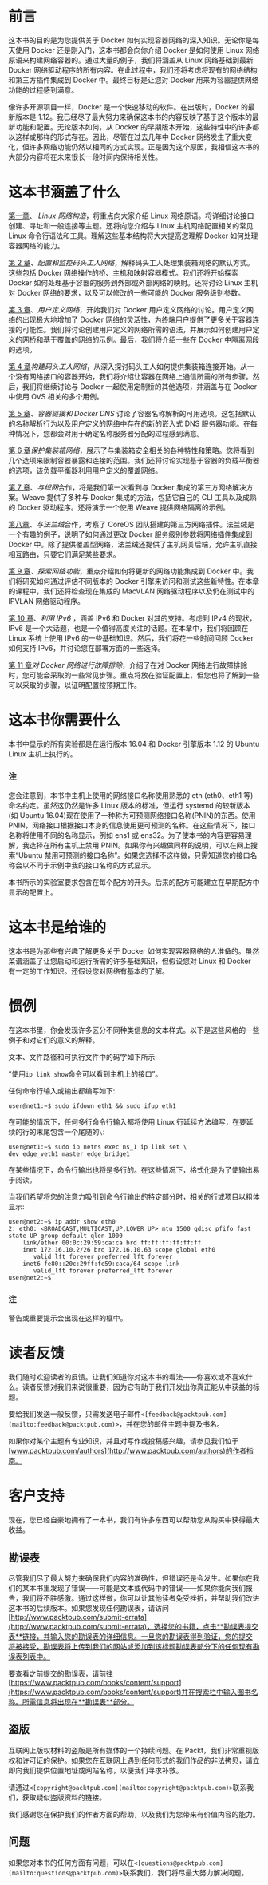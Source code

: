 # 前言

这本书的目的是为您提供关于 Docker 如何实现容器网络的深入知识。无论你是每天使用 Docker 还是刚入门，这本书都会向你介绍 Docker 是如何使用 Linux 网络原语来构建网络容器的。通过大量的例子，我们将涵盖从 Linux 网络基础到最新 Docker 网络驱动程序的所有内容。在此过程中，我们还将考虑将现有的网络结构和第三方插件集成到 Docker 中。最终目标是让您对 Docker 用来为容器提供网络功能的过程感到满意。

像许多开源项目一样，Docker 是一个快速移动的软件。在出版时，Docker 的最新版本是 1.12。我已经尽了最大努力来确保这本书的内容反映了基于这个版本的最新功能和配置。无论版本如何，从 Docker 的早期版本开始，这些特性中的许多都以这样或那样的形式存在。因此，尽管在过去几年中 Docker 网络发生了重大变化，但许多网络功能仍然以相同的方式实现。正是因为这个原因，我相信这本书的大部分内容将在未来很长一段时间内保持相关性。

# **这本书涵盖了什么**

[第一章](01.html "Chapter 1. Linux Networking Constructs")、 *Linux 网络构造*，将重点向大家介绍 Linux 网络原语。将详细讨论接口创建、寻址和一般连接等主题。还将向您介绍与 Linux 主机网络配置相关的常见 Linux 命令行语法和工具。理解这些基本结构将大大提高您理解 Docker 如何处理容器网络的能力。

[第 2 章](02.html "Chapter 2. Configuring and Monitoring Docker Networks")、*配置和监控码头工人网络*，解释码头工人处理集装箱网络的默认方式。这些包括 Docker 网络操作的桥、主机和映射容器模式。我们还将开始探索 Docker 如何处理基于容器的服务到外部或外部网络的映射。还将讨论 Linux 主机对 Docker 网络的要求，以及可以修改的一些可能的 Docker 服务级别参数。

[第 3 章](03.html "Chapter 3. User-Defined Networks")、*用户定义网络*，开始我们对 Docker 用户定义网络的讨论。用户定义网络的出现极大地增加了 Docker 网络的灵活性，为终端用户提供了更多关于容器连接的可能性。我们将讨论创建用户定义的网络所需的语法，并展示如何创建用户定义的网桥和基于覆盖的网络的示例。最后，我们将介绍一些在 Docker 中隔离网段的选项。

[第 4 章](04.html "Chapter 4. Building Docker Networks")*构建码头工人网络*，从深入探讨码头工人如何提供集装箱连接开始。从一个没有网络接口的容器开始，我们将介绍让容器在网络上通信所需的所有步骤。然后，我们将继续讨论与 Docker 一起使用定制桥的其他选项，并涵盖与在 Docker 中使用 OVS 相关的多个用例。

[第 5 章](05.html "Chapter 5. Container Linking and Docker DNS")、*容器链接和 Docker DNS* 讨论了容器名称解析的可用选项。这包括默认的名称解析行为以及用户定义的网络中存在的新的嵌入式 DNS 服务器功能。在每种情况下，您都会对用于确定名称服务器分配的过程感到满意。

[第 6 章](06.html "Chapter 6. Securing Container Networks")*保护集装箱网络*，展示了与集装箱安全相关的各种特性和策略。您将看到几个选项来限制容器暴露和连接的范围。我们还将讨论实现基于容器的负载平衡器的选项，该负载平衡器利用用户定义的覆盖网络。

[第 7 章](07.html "Chapter 7. Working with Weave Net")、*与织网*合作，将是我们第一次看到与 Docker 集成的第三方网络解决方案。Weave 提供了多种与 Docker 集成的方法，包括它自己的 CLI 工具以及成熟的 Docker 驱动程序。还将演示一个使用 Weave 提供网络隔离的示例。

[第八章](08.html "Chapter 8. Working with Flannel")、*与法兰绒*合作，考察了 CoreOS 团队搭建的第三方网络插件。法兰绒是一个有趣的例子，说明了如何通过更改 Docker 服务级别参数将网络插件集成到 Docker 中。除了提供覆盖型网络，法兰绒还提供了主机网关后端，允许主机直接相互路由，只要它们满足某些要求。

[第 9 章](09.html "Chapter 9. Exploring Network Features")、*探索网络功能*，重点介绍如何将更新的网络功能集成到 Docker 中。我们将研究如何通过评估不同版本的 Docker 引擎来访问和测试这些新特性。在本章的课程中，我们还将检查现在集成的 MacVLAN 网络驱动程序以及仍在测试中的 IPVLAN 网络驱动程序。

[第 10 章](10.html "Chapter 10. Leveraging IPv6")、*利用 IPv6* ，涵盖 IPv6 和 Docker 对其的支持。考虑到 IPv4 的现状，IPv6 是一个大话题，也是一个值得高度关注的话题。在本章中，我们将回顾在 Linux 系统上使用 IPv6 的一些基础知识。然后，我们将花一些时间回顾 Docker 如何支持 IPv6，并讨论您在部署方面的一些选择。

[第 11 章](11.html "Chapter 11. Troubleshooting Docker Networks")*对 Docker 网络进行故障排除*，介绍了在对 Docker 网络进行故障排除时，您可能会采取的一些常见步骤。重点将放在验证配置上，但您也将了解到一些可以采取的步骤，以证明配置按预期工作。

# 这本书你需要什么

本书中显示的所有实验都是在运行版本 16.04 和 Docker 引擎版本 1.12 的 Ubuntu Linux 主机上执行的。

### 注

您会注意到，本书中主机上使用的网络接口名称使用熟悉的 eth (eth0、eth1 等)命名约定。虽然这仍然是许多 Linux 版本的标准，但运行 systemd 的较新版本(如 Ubuntu 16.04)现在使用了一种称为可预测网络接口名称(PNIN)的东西。使用 PNIN，网络接口根据接口本身的信息使用更可预测的名称。在这些情况下，接口名称将使用不同的名称显示，例如 ens1 或 ens32。为了使本书的内容更容易理解，我选择在所有主机上禁用 PNIN。如果你有兴趣做同样的说明，可以在网上搜索“Ubuntu 禁用可预测的接口名称”。如果您选择不这样做，只需知道您的接口名称会以不同于示例中我的接口名称的方式显示。

本书所示的实验室要求包含在每个配方的开头。后来的配方可能建立在早期配方中显示的配置上。

# 这本书是给谁的

这本书是为那些有兴趣了解更多关于 Docker 如何实现容器网络的人准备的。虽然菜谱涵盖了让您启动和运行所需的许多基础知识，但假设您对 Linux 和 Docker 有一定的工作知识。还假设您对网络有基本的了解。

# 惯例

在这本书里，你会发现许多区分不同种类信息的文本样式。以下是这些风格的一些例子和对它们的意义的解释。

文本、文件路径和可执行文件中的码字如下所示:

“使用`ip link show`命令可以看到主机上的接口”。

任何命令行输入或输出都编写如下:

```
user@net1:~$ sudo ifdown eth1 && sudo ifup eth1
```

在可能的情况下，任何多行命令行输入都将使用 Linux 行延续方法编写，在要延续的行的末尾包含一个尾随的`\`:

```
user@net1:~$ sudo ip netns exec ns_1 ip link set \
dev edge_veth1 master edge_bridge1
```

在某些情况下，命令行输出也将是多行的。在这些情况下，格式化是为了使输出易于阅读。

当我们希望将您的注意力吸引到命令行输出的特定部分时，相关的行或项目以粗体显示:

```
user@net2:~$ ip addr show eth0
2: eth0: <BROADCAST,MULTICAST,UP,LOWER_UP> mtu 1500 qdisc pfifo_fast state UP group default qlen 1000
    link/ether 00:0c:29:59:ca:ca brd ff:ff:ff:ff:ff:ff
    inet 172.16.10.2/26 brd 172.16.10.63 scope global eth0
       valid_lft forever preferred_lft forever
    inet6 fe80::20c:29ff:fe59:caca/64 scope link
       valid_lft forever preferred_lft forever
user@net2:~$

```

### 注

警告或重要提示会出现在这样的框中。

# 读者反馈

我们随时欢迎读者的反馈。让我们知道你对这本书的看法——你喜欢或不喜欢什么。读者反馈对我们来说很重要，因为它有助于我们开发出你真正能从中获益的标题。

要给我们发送一般反馈，只需发送电子邮件`<[feedback@packtpub.com](mailto:feedback@packtpub.com)>`，并在您的邮件主题中提及书名。

如果你对某个主题有专业知识，并且对写作或投稿感兴趣，请参见我们位于[www.packtpub.com/authors](http://www.packtpub.com/authors)的作者指南。

# 客户支持

现在，您已经自豪地拥有了一本书，我们有许多东西可以帮助您从购买中获得最大收益。

## 勘误表

尽管我们尽了最大努力来确保我们内容的准确性，但错误还是会发生。如果你在我们的某本书里发现了错误——可能是文本或代码中的错误——如果你能向我们报告，我们将不胜感激。通过这样做，你可以让其他读者免受挫折，并帮助我们改进这本书的后续版本。如果您发现任何勘误表，请访问[http://www.packtpub.com/submit-errata](http://www.packtpub.com/submit-errata)，选择您的书籍，点击**勘误表提交表**链接，并输入您的勘误表的详细信息。一旦您的勘误表得到验证，您的提交将被接受，勘误表将上传到我们的网站或添加到该标题勘误表部分下的任何现有勘误表列表中。

要查看之前提交的勘误表，请前往[https://www.packtpub.com/books/content/support](https://www.packtpub.com/books/content/support)并在搜索栏中输入图书名称。所需信息将出现在**勘误表**部分。

## 盗版

互联网上版权材料的盗版是所有媒体的一个持续问题。在 Packt，我们非常重视版权和许可证的保护。如果您在互联网上遇到任何形式的我们作品的非法拷贝，请立即向我们提供位置地址或网站名称，以便我们寻求补救。

请通过`<[copyright@packtpub.com](mailto:copyright@packtpub.com)>`联系我们，获取疑似盗版资料的链接。

我们感谢您在保护我们的作者方面的帮助，以及我们为您带来有价值内容的能力。

## 问题

如果您对本书的任何方面有问题，可以在`<[questions@packtpub.com](mailto:questions@packtpub.com)>`联系我们，我们将尽最大努力解决问题。